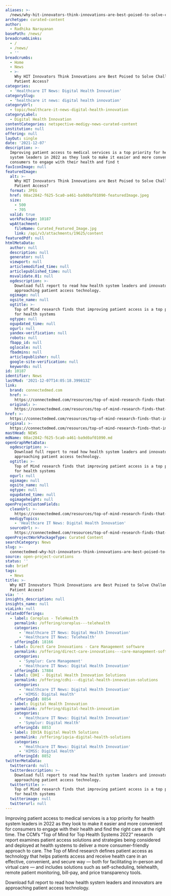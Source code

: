 ```yaml
---
aliases: >-
  /news/why-hit-innovators-think-innovations-are-best-poised-to-solve-challenge-of-patient-access
archetype: curated-content
author:
  - Radhika Narayanan
basePath: /news/
breadcrumbLinks:
  - /
  - /news/
  - ''
breadcrumbs:
  - Home
  - News
  - >-
    Why HIT Innovators Think Innovations are Best Poised to Solve Challenge of
    Patient Access?
categories:
  - 'Healthcare IT News: Digital Health Innovation'
categorySlug:
  - 'healthcare it news: digital health innovation'
categoryUrl:
  - topic/healthcare-it-news-digital-health-innovation
categoryLabel:
  - Digital Health Innovation
contentCategories: netspective-medigy-news-curated-content
institution: null
offering: null
layOut: single
date: '2021-12-07'
description: >-
  Improving patient access to medical services is a top priority for health
  system leaders in 2022 as they look to make it easier and more convenient for
  consumers to engage with their health and find t
favIconImage: null
featuredImage:
  alt: >-
    Why HIT Innovators Think Innovations are Best Poised to Solve Challenge of
    Patient Access?
  format: JPEG
  href: 08ac2842-f625-5ca0-a461-ba9d0af01090-featuredImage.jpeg
  size:
    - 500
    - 705
  valid: true
  workPackage: 10187
  wpAttachment:
    fileName: Curated_Featured_Image.jpg
    link: /api/v3/attachments/19625/content
featuredPdf: null
htmlMetaData:
  author: null
  description: null
  generator: null
  viewport: null
  articlemodified_time: null
  articlepublished_time: null
  msvalidate.01: null
  ogdescription: >-
    Download full report to read how health system leaders and innovators are
    approaching patient access technology.
  ogimage: null
  ogsite_name: null
  ogtitle: >-
    Top of Mind research finds that improving patient access is a top priority
    for health systems
  ogtype: null
  ogupdated_time: null
  ogurl: null
  yandex-verification: null
  robots: null
  fbapp_id: null
  oglocale: null
  fbadmins: null
  articlepublisher: null
  google-site-verification: null
  keywords: null
id: 10187
identifier: News
lastMod: '2021-12-07T14:05:18.399813Z'
link:
  brand: connectedmed.com
  href: >-
    https://connectedmed.com/resources/top-of-mind-research-finds-that-improving-patient-access-is-a-top-priority-for-health-systems/
  original: >-
    https://connectedmed.com/resources/top-of-mind-research-finds-that-improving-patient-access-is-a-top-priority-for-health-systems/
href: >-
  https://connectedmed.com/resources/top-of-mind-research-finds-that-improving-patient-access-is-a-top-priority-for-health-systems/
original: >-
  https://connectedmed.com/resources/top-of-mind-research-finds-that-improving-patient-access-is-a-top-priority-for-health-systems/
mastHead: NEWS
mdName: 08ac2842-f625-5ca0-a461-ba9d0af01090.md
openGraphMetaData:
  ogdescription: >-
    Download full report to read how health system leaders and innovators are
    approaching patient access technology.
  ogtitle: >-
    Top of Mind research finds that improving patient access is a top priority
    for health systems
  ogurl: null
  ogimage: null
  ogsite_name: null
  ogtype: null
  ogupdated_time: null
  ogimageheight: null
openProjectCustomFields:
  cleanUrl: >-
    https://connectedmed.com/resources/top-of-mind-research-finds-that-improving-patient-access-is-a-top-priority-for-health-systems/
  medigyTopics:
    - 'Healthcare IT News: Digital Health Innovation'
  sourceUrl: >-
    https://connectedmed.com/resources/top-of-mind-research-finds-that-improving-patient-access-is-a-top-priority-for-health-systems/
openProjectWorkPackageType: Curated Content
searchCategory: News
slug: >-
  connectedmed-why-hit-innovators-think-innovations-are-best-poised-to-solve-challenge-of-patient-access
source: open-project-curations
status: ''
sub: brief
tags:
  - News
title: >-
  Why HIT Innovators Think Innovations are Best Poised to Solve Challenge of
  Patient Access?
via: ' '
insights_description: null
insights_name: null
viaLink: null
relatedOfferings:
  - label: Coreplus - TeleHealth
    permalink: /offering/coreplus---telehealth
    categories:
      - 'Healthcare IT News: Digital Health Innovation'
      - 'Healthcare IT News: Telehealth'
    offeringId: 18166
  - label: Direct Care Innovations - Care Management software
    permalink: /offering/direct-care-innovations---care-management-software
    categories:
      - 'Symplur: Care Management'
      - 'Healthcare IT News: Digital Health Innovation'
    offeringId: 17884
  - label: CDHI - Digital Health Innovation Solutions
    permalink: /offering/cdhi---digital-health-innovation-solutions
    categories:
      - 'Healthcare IT News: Digital Health Innovation'
      - 'HIMSS: Digital Health'
    offeringId: 8854
  - label: Digital Health Innovation
    permalink: /offering/digital-health-innovation
    categories:
      - 'Healthcare IT News: Digital Health Innovation'
      - 'Symplur: Digital Health'
    offeringId: 8853
  - label: IQVIA Digital Health Solutions
    permalink: /offering/iqvia-digital-health-solutions
    categories:
      - 'Healthcare IT News: Digital Health Innovation'
      - 'HIMSS: Digital Health'
    offeringId: 8852
twitterMetaData:
  twittercard: null
  twitterdescription: >-
    Download full report to read how health system leaders and innovators are
    approaching patient access technology.
  twittertitle: >-
    Top of Mind research finds that improving patient access is a top priority
    for health systems
  twitterimage: null
  twitterurl: null
---
```

<p>Improving patient access to medical services is a top priority for health system leaders in 2022 as they look to make it easier and more convenient for consumers to engage with their health and find the right care at the right time.
The CCM’s “Top of Mind for Top Health Systems 2022” research report examines patient access solutions and strategies being considered and deployed at health systems to deliver a more consumer-friendly approach to care.
The Top of Mind research defines patient access as technology that helps patients access and receive health care in an effective, convenient, and secure way — both for facilitating in-person and virtual care — and includes solutions such as self-scheduling, telehealth, remote patient monitoring, bill-pay, and price transparency tools.</p><p>Download full report to read how health system leaders and innovators are approaching patient access technology.<br>&nbsp;</p>
